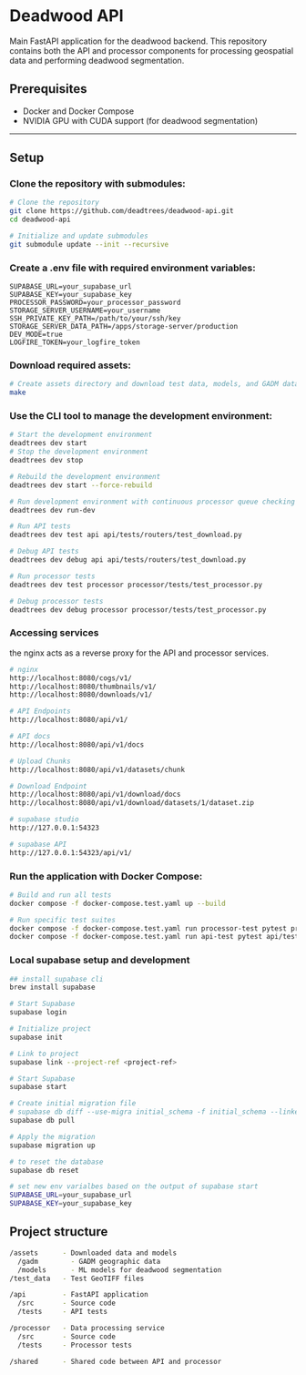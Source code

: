 # Deadwood API

Main FastAPI application for the deadwood backend. This repository contains both the API and processor components for processing geospatial data and performing deadwood segmentation.

## Prerequisites

- Docker and Docker Compose
- NVIDIA GPU with CUDA support (for deadwood segmentation)

---

## Setup
### Clone the repository with submodules:

```bash
# Clone the repository
git clone https://github.com/deadtrees/deadwood-api.git
cd deadwood-api

# Initialize and update submodules
git submodule update --init --recursive

```

### Create a .env file with required environment variables:

```
SUPABASE_URL=your_supabase_url
SUPABASE_KEY=your_supabase_key
PROCESSOR_PASSWORD=your_processor_password
STORAGE_SERVER_USERNAME=your_username
SSH_PRIVATE_KEY_PATH=/path/to/your/ssh/key
STORAGE_SERVER_DATA_PATH=/apps/storage-server/production
DEV_MODE=true
LOGFIRE_TOKEN=your_logfire_token
```

### Download required assets:

```bash
# Create assets directory and download test data, models, and GADM data
make
```

### Use the CLI tool to manage the development environment:

```bash
# Start the development environment
deadtrees dev start
# Stop the development environment
deadtrees dev stop

# Rebuild the development environment
deadtrees dev start --force-rebuild

# Run development environment with continuous processor queue checking
deadtrees dev run-dev

# Run API tests
deadtrees dev test api api/tests/routers/test_download.py

# Debug API tests
deadtrees dev debug api api/tests/routers/test_download.py

# Run processor tests
deadtrees dev test processor processor/tests/test_processor.py

# Debug processor tests
deadtrees dev debug processor processor/tests/test_processor.py

```

### Accessing services

the nginx acts as a reverse proxy for the API and processor services.

```bash
# nginx
http://localhost:8080/cogs/v1/
http://localhost:8080/thumbnails/v1/
http://localhost:8080/downloads/v1/

# API Endpoints
http://localhost:8080/api/v1/

# API docs
http://localhost:8080/api/v1/docs

# Upload Chunks
http://localhost:8080/api/v1/datasets/chunk

# Download Endpoint
http://localhost:8080/api/v1/download/docs
http://localhost:8080/api/v1/download/datasets/1/dataset.zip

# supabase studio
http://127.0.0.1:54323

# supabase API
http://127.0.0.1:54323/api/v1/

```

### Run the application with Docker Compose:

```bash
# Build and run all tests
docker compose -f docker-compose.test.yaml up --build

# Run specific test suites
docker compose -f docker-compose.test.yaml run processor-test pytest processor/tests/
docker compose -f docker-compose.test.yaml run api-test pytest api/tests/
```

### Local supabase setup and development

```bash
## install supabase cli
brew install supabase

# Start Supabase
supabase login

# Initialize project
supabase init

# Link to project
supabase link --project-ref <project-ref>

# Start Supabase
supabase start

# Create initial migration file
# supabase db diff --use-migra initial_schema -f initial_schema --linked
supabase db pull

# Apply the migration
supabase migration up

# to reset the database
supabase db reset

# set new env varialbes based on the output of supabase start
SUPABASE_URL=your_supabase_url
SUPABASE_KEY=your_supabase_key

```

## Project structure

```bash
/assets      - Downloaded data and models
  /gadm        - GADM geographic data
  /models      - ML models for deadwood segmentation
/test_data   - Test GeoTIFF files

/api         - FastAPI application
  /src       - Source code
  /tests     - API tests

/processor   - Data processing service
  /src       - Source code
  /tests     - Processor tests

/shared      - Shared code between API and processor
```
